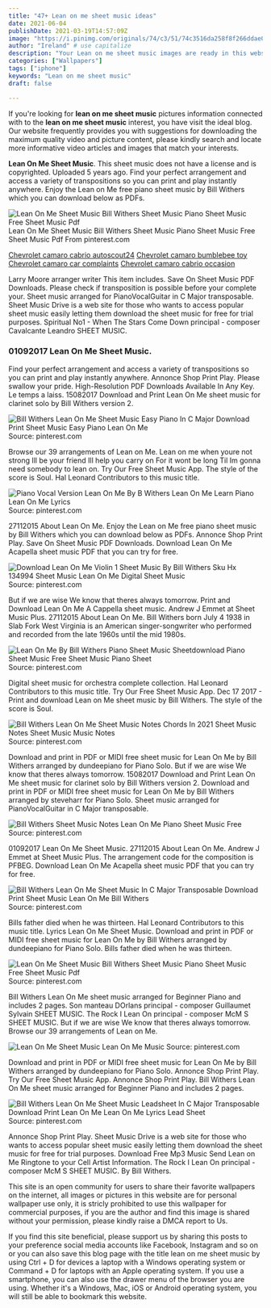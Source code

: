 ```yaml
---
title: "47+ Lean on me sheet music ideas"
date: 2021-06-04
publishDate: 2021-03-19T14:57:09Z
image: "https://i.pinimg.com/originals/74/c3/51/74c3516da258f8f266ddae0acf1f2763.gif"
author: "Ireland" # use capitalize
description: "Your Lean on me sheet music images are ready in this website. Lean on me sheet music are a topic that is being searched for and liked by netizens today. You can Download the Lean on me sheet music files here. Get all free vectors."
categories: ["Wallpapers"]
tags: ["iphone"]
keywords: "Lean on me sheet music"
draft: false

---
```


If you're looking for **lean on me sheet music** pictures information connected with to the **lean on me sheet music** interest, you have visit the ideal  blog.  Our website frequently  provides you with  suggestions  for downloading  the maximum  quality video and picture  content, please kindly search and locate more informative video articles and images  that match your interests.

**Lean On Me Sheet Music**. This sheet music does not have a license and is copyrighted. Uploaded 5 years ago. Find your perfect arrangement and access a variety of transpositions so you can print and play instantly anywhere. Enjoy the Lean on Me free piano sheet music by Bill Withers which you can download below as PDFs.

![Lean On Me Sheet Music Bill Withers Sheet Music Piano Sheet Music Free Sheet Music Pdf](https://i.pinimg.com/originals/96/ef/3c/96ef3c25af55203810db68e5df1f3919.jpg "Lean On Me Sheet Music Bill Withers Sheet Music Piano Sheet Music Free Sheet Music Pdf")
Lean On Me Sheet Music Bill Withers Sheet Music Piano Sheet Music Free Sheet Music Pdf From pinterest.com

[Chevrolet camaro cabrio autoscout24](/chevrolet-camaro-cabrio-autoscout24/)
[Chevrolet camaro bumblebee toy](/chevrolet-camaro-bumblebee-toy/)
[Chevrolet camaro car complaints](/chevrolet-camaro-car-complaints/)
[Chevrolet camaro cabrio occasion](/chevrolet-camaro-cabrio-occasion/)

Larry Moore arranger writer This item includes. Save On Sheet Music PDF Downloads. Please check if transposition is possible before your complete your. Sheet music arranged for PianoVocalGuitar in C Major transposable. Sheet Music Drive is a web site for those who wants to access popular sheet music easily letting them download the sheet music for free for trial purposes. Spiritual No1 - When The Stars Come Down principal - composer Cavalcante Leandro SHEET MUSIC.

### 01092017 Lean On Me Sheet Music.

Find your perfect arrangement and access a variety of transpositions so you can print and play instantly anywhere. Annonce Shop Print Play. Please swallow your pride. High-Resolution PDF Downloads Available In Any Key. Le temps a laiss. 15082017 Download and Print Lean On Me sheet music for clarinet solo by Bill Withers version 2.


![Bill Withers Lean On Me Sheet Music Easy Piano In C Major Download Print Sheet Music Easy Piano Lean On Me](https://i.pinimg.com/originals/23/ff/65/23ff65421a6b780466dc19aebeed1fa9.gif "Bill Withers Lean On Me Sheet Music Easy Piano In C Major Download Print Sheet Music Easy Piano Lean On Me")
Source: pinterest.com

Browse our 39 arrangements of Lean on Me. Lean on me when youre not strong Ill be your friend Ill help you carry on For it wont be long Til Im gonna need somebody to lean on. Try Our Free Sheet Music App. The style of the score is Soul. Hal Leonard Contributors to this music title.

![Piano Vocal Version Lean On Me By B Withers Lean On Me Learn Piano Lean On Me Lyrics](https://i.pinimg.com/564x/6d/92/b9/6d92b980715ddcb812bf7855186dcad0.jpg "Piano Vocal Version Lean On Me By B Withers Lean On Me Learn Piano Lean On Me Lyrics")
Source: pinterest.com

27112015 About Lean On Me. Enjoy the Lean on Me free piano sheet music by Bill Withers which you can download below as PDFs. Annonce Shop Print Play. Save On Sheet Music PDF Downloads. Download Lean On Me Acapella sheet music PDF that you can try for free.

![Download Lean On Me Violin 1 Sheet Music By Bill Withers Sku Hx 134994 Sheet Music Lean On Me Digital Sheet Music](https://i.pinimg.com/originals/83/f2/5e/83f25e1865fd6ff4679e689a02639081.jpg "Download Lean On Me Violin 1 Sheet Music By Bill Withers Sku Hx 134994 Sheet Music Lean On Me Digital Sheet Music")
Source: pinterest.com

But if we are wise We know that theres always tomorrow. Print and Download Lean On Me A Cappella sheet music. Andrew J Emmet at Sheet Music Plus. 27112015 About Lean On Me. Bill Withers born July 4 1938 in Slab Fork West Virginia is an American singer-songwriter who performed and recorded from the late 1960s until the mid 1980s.

![Lean On Me By Bill Withers Piano Sheet Music Sheetdownload Piano Sheet Music Free Sheet Music Piano Sheet](https://i.pinimg.com/474x/d2/e6/0c/d2e60c3fee80045edd27fc81e973bff3.jpg "Lean On Me By Bill Withers Piano Sheet Music Sheetdownload Piano Sheet Music Free Sheet Music Piano Sheet")
Source: pinterest.com

Digital sheet music for orchestra complete collection. Hal Leonard Contributors to this music title. Try Our Free Sheet Music App. Dec 17 2017 - Print and download Lean on Me sheet music by Bill Withers. The style of the score is Soul.

![Bill Withers Lean On Me Sheet Music Notes Chords In 2021 Sheet Music Notes Sheet Music Music Notes](https://i.pinimg.com/originals/eb/57/d8/eb57d84fe48e2c16592c780bbbceaf7c.png "Bill Withers Lean On Me Sheet Music Notes Chords In 2021 Sheet Music Notes Sheet Music Music Notes")
Source: pinterest.com

Download and print in PDF or MIDI free sheet music for Lean On Me by Bill Withers arranged by dundeepiano for Piano Solo. But if we are wise We know that theres always tomorrow. 15082017 Download and Print Lean On Me sheet music for clarinet solo by Bill Withers version 2. Download and print in PDF or MIDI free sheet music for Lean On Me by Bill Withers arranged by steveharr for Piano Solo. Sheet music arranged for PianoVocalGuitar in C Major transposable.

![Bill Withers Sheet Music Notes Lean On Me Piano Sheet Music Free](https://i.pinimg.com/originals/82/cf/7b/82cf7b00c76134baf6b7714d836a5107.png "Bill Withers Sheet Music Notes Lean On Me Piano Sheet Music Free")
Source: pinterest.com

01092017 Lean On Me Sheet Music. 27112015 About Lean On Me. Andrew J Emmet at Sheet Music Plus. The arrangement code for the composition is PFBEG. Download Lean On Me Acapella sheet music PDF that you can try for free.

![Bill Withers Lean On Me Sheet Music In C Major Transposable Download Print Sheet Music Lean On Me Bill Withers](https://i.pinimg.com/originals/1b/f0/48/1bf04839e2ab67e0c81d7cc8d5e231ec.gif "Bill Withers Lean On Me Sheet Music In C Major Transposable Download Print Sheet Music Lean On Me Bill Withers")
Source: pinterest.com

Bills father died when he was thirteen. Hal Leonard Contributors to this music title. Lyrics Lean On Me Sheet Music. Download and print in PDF or MIDI free sheet music for Lean On Me by Bill Withers arranged by dundeepiano for Piano Solo. Bills father died when he was thirteen.

![Lean On Me Sheet Music Bill Withers Sheet Music Piano Sheet Music Free Sheet Music Pdf](https://i.pinimg.com/originals/96/ef/3c/96ef3c25af55203810db68e5df1f3919.jpg "Lean On Me Sheet Music Bill Withers Sheet Music Piano Sheet Music Free Sheet Music Pdf")
Source: pinterest.com

Bill Withers Lean On Me sheet music arranged for Beginner Piano and includes 2 pages. Son manteau DOrlans principal - composer Guillaumet Sylvain SHEET MUSIC. The Rock I Lean On principal - composer McM S SHEET MUSIC. But if we are wise We know that theres always tomorrow. Browse our 39 arrangements of Lean on Me.

![Lean On Me Sheet Music Lean On Me Music](https://i.pinimg.com/originals/cc/d7/5e/ccd75e3ae4ca037713978653b8233771.png "Lean On Me Sheet Music Lean On Me Music")
Source: pinterest.com

Download and print in PDF or MIDI free sheet music for Lean On Me by Bill Withers arranged by dundeepiano for Piano Solo. Annonce Shop Print Play. Try Our Free Sheet Music App. Annonce Shop Print Play. Bill Withers Lean On Me sheet music arranged for Beginner Piano and includes 2 pages.

![Bill Withers Lean On Me Sheet Music Leadsheet In C Major Transposable Download Print Lean On Me Lean On Me Lyrics Lead Sheet](https://i.pinimg.com/originals/74/c3/51/74c3516da258f8f266ddae0acf1f2763.gif "Bill Withers Lean On Me Sheet Music Leadsheet In C Major Transposable Download Print Lean On Me Lean On Me Lyrics Lead Sheet")
Source: pinterest.com

Annonce Shop Print Play. Sheet Music Drive is a web site for those who wants to access popular sheet music easily letting them download the sheet music for free for trial purposes. Download Free Mp3 Music Send Lean on Me Ringtone to your Cell Artist Information. The Rock I Lean On principal - composer McM S SHEET MUSIC. By Bill Withers.

This site is an open community for users to share their favorite wallpapers on the internet, all images or pictures in this website are for personal wallpaper use only, it is stricly prohibited to use this wallpaper for commercial purposes, if you are the author and find this image is shared without your permission, please kindly raise a DMCA report to Us.

If you find this site beneficial, please support us by sharing this posts to your preference social media accounts like Facebook, Instagram and so on or you can also save this blog page with the title lean on me sheet music by using Ctrl + D for devices a laptop with a Windows operating system or Command + D for laptops with an Apple operating system. If you use a smartphone, you can also use the drawer menu of the browser you are using. Whether it's a Windows, Mac, iOS or Android operating system, you will still be able to bookmark this website.
